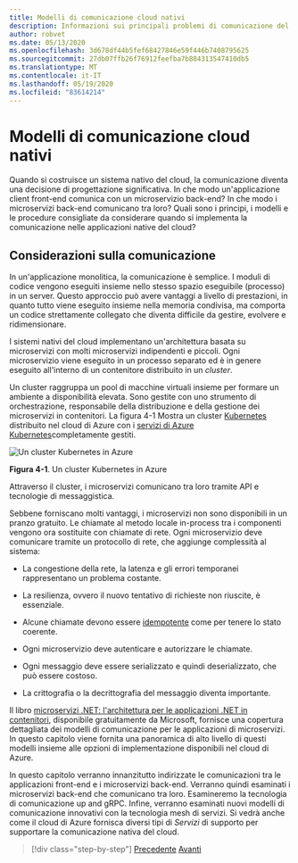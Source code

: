 ```yaml
---
title: Modelli di comunicazione cloud nativi
description: Informazioni sui principali problemi di comunicazione del servizio nelle applicazioni native del cloud
author: robvet
ms.date: 05/13/2020
ms.openlocfilehash: 3d678df44b5fef68427846e59f446b7408795625
ms.sourcegitcommit: 27db07ffb26f76912feefba7b884313547410db5
ms.translationtype: MT
ms.contentlocale: it-IT
ms.lasthandoff: 05/19/2020
ms.locfileid: "83614214"
---
```

# <a name="cloud-native-communication-patterns"></a>Modelli di comunicazione cloud nativi

Quando si costruisce un sistema nativo del cloud, la comunicazione diventa una decisione di progettazione significativa. In che modo un'applicazione client front-end comunica con un microservizio back-end? In che modo i microservizi back-end comunicano tra loro? Quali sono i principi, i modelli e le procedure consigliate da considerare quando si implementa la comunicazione nelle applicazioni native del cloud?

## <a name="communication-considerations"></a>Considerazioni sulla comunicazione

In un'applicazione monolitica, la comunicazione è semplice. I moduli di codice vengono eseguiti insieme nello stesso spazio eseguibile (processo) in un server. Questo approccio può avere vantaggi a livello di prestazioni, in quanto tutto viene eseguito insieme nella memoria condivisa, ma comporta un codice strettamente collegato che diventa difficile da gestire, evolvere e ridimensionare.

I sistemi nativi del cloud implementano un'architettura basata su microservizi con molti microservizi indipendenti e piccoli. Ogni microservizio viene eseguito in un processo separato ed è in genere eseguito all'interno di un contenitore distribuito in un *cluster*.

Un cluster raggruppa un pool di macchine virtuali insieme per formare un ambiente a disponibilità elevata. Sono gestite con uno strumento di orchestrazione, responsabile della distribuzione e della gestione dei microservizi in contenitori. La figura 4-1 Mostra un cluster [Kubernetes](https://kubernetes.io) distribuito nel cloud di Azure con i [servizi di Azure Kubernetes](https://docs.microsoft.com/azure/aks/intro-kubernetes)completamente gestiti.

![Un cluster Kubernetes in Azure](./media/kubernetes-cluster-in-azure.png)

**Figura 4-1**. Un cluster Kubernetes in Azure

Attraverso il cluster, i microservizi comunicano tra loro tramite API e tecnologie di messaggistica.

Sebbene forniscano molti vantaggi, i microservizi non sono disponibili in un pranzo gratuito. Le chiamate al metodo locale in-process tra i componenti vengono ora sostituite con chiamate di rete. Ogni microservizio deve comunicare tramite un protocollo di rete, che aggiunge complessità al sistema:

- La congestione della rete, la latenza e gli errori temporanei rappresentano un problema costante.

- La resilienza, ovvero il nuovo tentativo di richieste non riuscite, è essenziale.

- Alcune chiamate devono essere [idempotente](https://www.restapitutorial.com/lessons/idempotency.html) come per tenere lo stato coerente.

- Ogni microservizio deve autenticare e autorizzare le chiamate.

- Ogni messaggio deve essere serializzato e quindi deserializzato, che può essere costoso.

- La crittografia o la decrittografia del messaggio diventa importante.

Il libro [microservizi .NET: l'architettura per le applicazioni .NET in contenitori](https://dotnet.microsoft.com/download/thank-you/microservices-architecture-ebook), disponibile gratuitamente da Microsoft, fornisce una copertura dettagliata dei modelli di comunicazione per le applicazioni di microservizi. In questo capitolo viene fornita una panoramica di alto livello di questi modelli insieme alle opzioni di implementazione disponibili nel cloud di Azure.

In questo capitolo verranno innanzitutto indirizzate le comunicazioni tra le applicazioni front-end e i microservizi back-end. Verranno quindi esaminati i microservizi back-end che comunicano tra loro. Esamineremo la tecnologia di comunicazione up and gRPC. Infine, verranno esaminati nuovi modelli di comunicazione innovativi con la tecnologia mesh di servizi. Si vedrà anche come il cloud di Azure fornisca diversi tipi di *Servizi* di supporto per supportare la comunicazione nativa del cloud.

>[!div class="step-by-step"]
>[Precedente](other-deployment-options.md) 
> [Avanti](front-end-communication.md)
